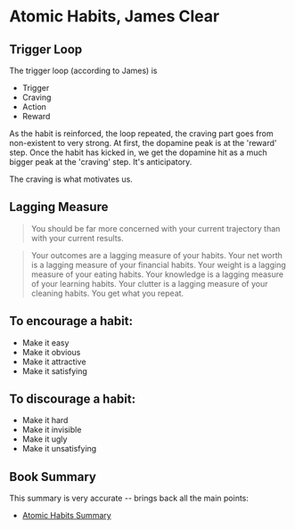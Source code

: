 ﻿# Atomic Habits, James Clear

## Trigger Loop

The trigger loop (according to James) is

* Trigger
* Craving
* Action
* Reward

As the habit is reinforced, the loop repeated, the craving part goes from non-existent to very strong. At first, the dopamine peak is at the 'reward' step. Once the habit has kicked in, we get the dopamine hit as a much bigger peak at the 'craving' step. It's anticipatory.

The craving is what motivates us.

## Lagging Measure

> You should be far more concerned with your current trajectory than with your current results.

> Your outcomes are a lagging measure of your habits. Your net worth is a lagging measure of your financial habits. Your weight is a lagging measure of your eating habits. Your knowledge is a lagging measure of your learning habits. Your clutter is a lagging measure of your cleaning habits. You get what you repeat.

## To encourage a habit:

* Make it easy
* Make it obvious
* Make it attractive
* Make it satisfying

## To discourage a habit:

* Make it hard
* Make it invisible
* Make it ugly
* Make it unsatisfying

## Book Summary

This summary is very accurate -- brings back all the main points:

* [Atomic Habits Summary](https://www.samuelthomasdavies.com/book-summaries/self-help/atomic-habits/)
